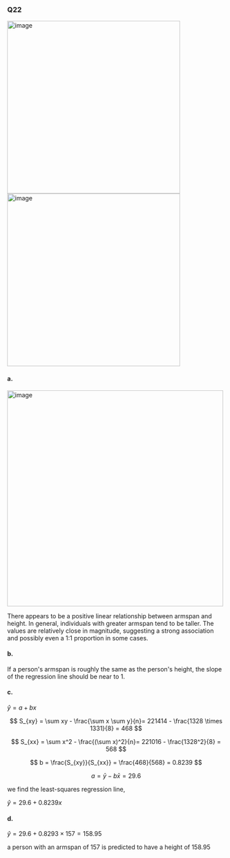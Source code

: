 ### Q22

<img width="400" alt="image" src=https://github.com/user-attachments/assets/8bf183d1-a6fb-4681-a365-63e8e1088cb3/>
<img width="400" alt="image" src=https://github.com/user-attachments/assets/aea00f79-fd11-410c-9695-9f387debf87a/>

#### a.

<img width="500" alt="image" src=https://github.com/user-attachments/assets/bdb23298-a7c6-4e02-a8c7-e99c4b1edbaa/>

There appears to be a positive linear relationship between armspan and height. In general, individuals with greater armspan tend to be taller. The values are relatively close in magnitude, suggesting a strong association and possibly even a 1:1 proportion in some cases. 

#### b.

If a person's armspan is roughly the same as the person's height, the slope of the regression line should be near to 1.  

#### c.

$\hat{y} = a + bx$  

$$
S_{xy} = \sum xy - \frac{\sum x \sum y}{n}= 221414 - \frac{1328 \times 1331}{8} = 468
$$

$$
S_{xx} = \sum x^2 - \frac{(\sum x)^2}{n}= 221016 - \frac{1328^2}{8} = 568
$$

$$
b = \frac{S_{xy}}{S_{xx}} = \frac{468}{568} = 0.8239
$$

$$
a = \bar{y} - b\bar{x} = 29.6
$$

we find the least-squares regression line,

$\hat{y} = 29.6 + 0.8239x$  

#### d.

$\hat{y} = 29.6 + 0.8293 \times 157 = 158.95$  

a person with an armspan of 157 is predicted to have a height of 158.95  
